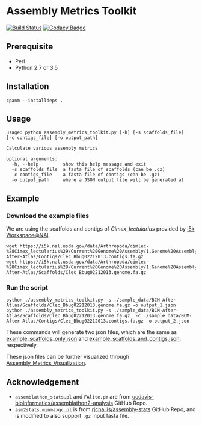 # Assembly Metrics Toolkit

[![Build Status](https://travis-ci.org/NAL-i5K/Assembly_Metrics_Toolkit.svg?branch=master)](https://travis-ci.org/NAL-i5K/Assembly_Metrics_Toolkit)
[![Codacy Badge](https://api.codacy.com/project/badge/Grade/485c473433484161a68b11ca734ef949)](https://www.codacy.com/app/hsiaoyi0504/Assembly_Metrics_Toolkit?utm_source=github.com&amp;utm_medium=referral&amp;utm_content=hsiaoyi0504/Assembly_Metrics_Toolkit&amp;utm_campaign=Badge_Grade)

## Prerequisite

* Perl
* Python 2.7 or 3.5

## Installation

`cpanm --installdeps .`

## Usage

``` shell
usage: python assembly_metrics_toolkit.py [-h] [-s scaffolds_file]
[-c contigs_file] [-o output_path]

Calculate various assembly metrics

optional arguments:
  -h, --help         show this help message and exit
  -s scaffolds_file  a fasta file of scaffolds (can be .gz)
  -c contigs_file    a fasta file of contigs (can be .gz)
  -o output_path     where a JSON output file will be generated at
```

## Example

### Download the example files

We are using the scaffolds and contigs of *Cimex_lectularius* provided by [i5k Workspace@NAl](https://i5k.nal.usda.gov/Cimex_lectularius).

``` shell
wget https://i5k.nal.usda.gov/data/Arthropoda/cimlec-%28Cimex_lectularius%29/Current%20Genome%20Assembly/1.Genome%20Assembly/BCM-After-Atlas/Contigs/Clec_Bbug02212013.contigs.fa.gz
wget https://i5k.nal.usda.gov/data/Arthropoda/cimlec-%28Cimex_lectularius%29/Current%20Genome%20Assembly/1.Genome%20Assembly/BCM-After-Atlas/Scaffolds/Clec_Bbug02212013.genome.fa.gz
```

### Run the script

``` shell
python ./assembly_metrics_toolkit.py -s ./sample_data/BCM-After-Atlas/Scaffolds/Clec_Bbug02212013.genome.fa.gz -o output_1.json
python ./assembly_metrics_toolkit.py -s ./sample_data/BCM-After-Atlas/Scaffolds/Clec_Bbug02212013.genome.fa.gz  -c ./sample_data/BCM-After-Atlas/Contigs/Clec_Bbug02212013.contigs.fa.gz -o output_2.json
```

These commands will generate two json files, which are the same as [example_scaffolds_only.json](example/example_scaffolds_only.json) and [example_scaffolds_and_contigs.json](example/example_scaffolds_and_contigs.json), respectively.

These json files can be further visualized through [Assembly_Metrics_Visualization](https://github.com/NAL-i5K/Assembly_Metrics_Visualization).

## Acknowledgement

* `assemblathon_stats.pl` and `FAlite.pm` are from [ucdavis-bioinformatics/assemblathon2-analysis](https://github.com/ucdavis-bioinformatics/assemblathon2-analysis) GitHub Repo.
* `asm2stats.minmaxgc.pl` is from [rjchallis/assembly-stats](https://github.com/rjchallis/assembly-stats) GitHub Repo, and is modified to also support `.gz` input fasta file.
